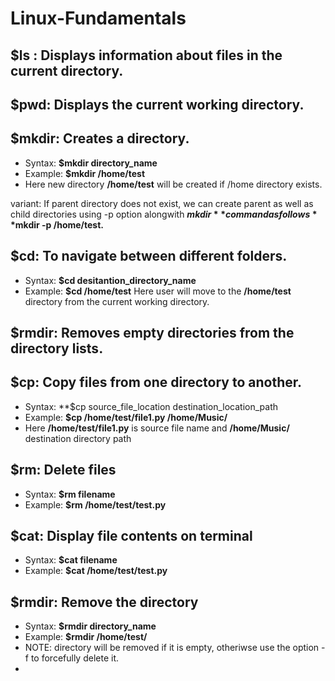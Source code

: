 # Linux-Fundamentals

## $ls : Displays information about files in the current directory.

## $pwd: Displays the current working directory.

## $mkdir: Creates a directory.

- Syntax: **$mkdir directory_name**
- Example: **$mkdir /home/test**
- Here new directory **/home/test** will be created if /home directory exists.

variant: If parent directory does not exist, we can create parent as well as child directories using -p option alongwith **$mkdir** command as follows
**$mkdir -p /home/test.**


## $cd: To navigate between different folders.

- Syntax: **$cd desitantion_directory_name**
- Example: **$cd /home/test**
Here user will move to the **/home/test** directory from the current working directory.

## $rmdir: Removes empty directories from the directory lists.

## $cp: Copy files from one directory to another.

- Syntax: **$cp source_file_location destination_location_path
- Example: **$cp /home/test/file1.py   /home/Music/**
- Here **/home/test/file1.py** is source file name and **/home/Music/** destination directory path

## $rm: Delete files
- Syntax: **$rm filename**
- Example: **$rm /home/test/test.py**

## $cat: Display file contents on terminal
- Syntax: **$cat filename**
- Example: **$cat /home/test/test.py**

## $rmdir: Remove the directory 
- Syntax: **$rmdir directory_name**
- Example: **$rmdir /home/test/**
- NOTE: directory will be removed if it is empty, otheriwse use the option -f to forcefully delete it.
- 
